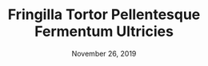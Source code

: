 ---
publication: Lorem Euismod
title: Fringilla Tortor Pellentesque Fermentum Ultricies
description: Cras mattis consectetur purus sit amet fermentum. Nullam quis risus eget urna mollis ornare vel eu leo. Maecenas faucibus mollis interdum. Nullam id dolor id nibh ultricies vehicula ut id elit.
date: November 26, 2019
link: https://example.com
---